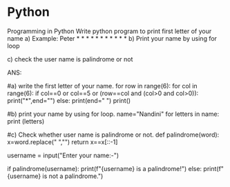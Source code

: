 # Python
Programming in Python
Write python program to print first letter of your name 
a) Example: Peter
               *      *
               *             *
               *              *
               *      *
               *
               *
               *
b) Print your name by using for loop

c) check the user name is palindrome or not

ANS:

#a) write the first letter of your name.
for row in range(6):
    for col in range(6):
        if col==0 or col==5 or (row==col and (col>0 and col>0)):
            print("*",end="")
        else:
            print(end=" ")
    print()

#b) print your name by using for loop.
 name="Nandini"
 for letters in name:
     print (letters)

#c) Check whether user name is palindrome or not.
 def palindrome(word):
     x=word.replace(" ","")
     return x==x[::-1]

 username = input("Enter your name:-")

 if palindrome(username):
     print(f"{username} is a palindrome!")
 else:
     print(f"{username} is not a palindrome.")



